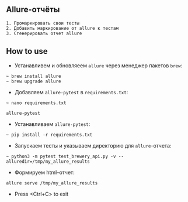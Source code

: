 ## Allure-отчёты
```
1. Промаркировать свои тесты
2. Добавить маркирование от allure к тестам
3. Сгенерировать отчет allure
```

## How to use
* Устанавливем и обновляеем `allure` через менеджер пакетов `brew`:
```shell script
~ brew install allure
~ brew upgrade allure
```
* Добавляем `allure-pytest` в `requirements.txt`:
```shell script
~ nano requirements.txt
```
```
allure-pytest
```
* Устанавливаем `allure-pytest`:
```shell script
~ pip install -r requirements.txt
```
* Запускаем тесты и указываем директорию для `allure`-отчета:
```shell script
~ python3 -m pytest test_brewery_api.py -v --alluredir=/tmp/my_allure_results
```
* Формируем html–отчет:
```shell script
allure serve /tmp/my_allure_results
```
* Press <Ctrl+C> to exit